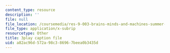 ```yaml
---
content_type: resource
description: ''
file: null
file_location: /coursemedia/res-9-003-brains-minds-and-machines-summer-course-summer-2015/a82ac96d572a98c386967beea0b3435d_2304733.srt
file_type: application/x-subrip
resourcetype: Other
title: 3play caption file
uid: a82ac96d-572a-98c3-8696-7beea0b3435d
---
```

